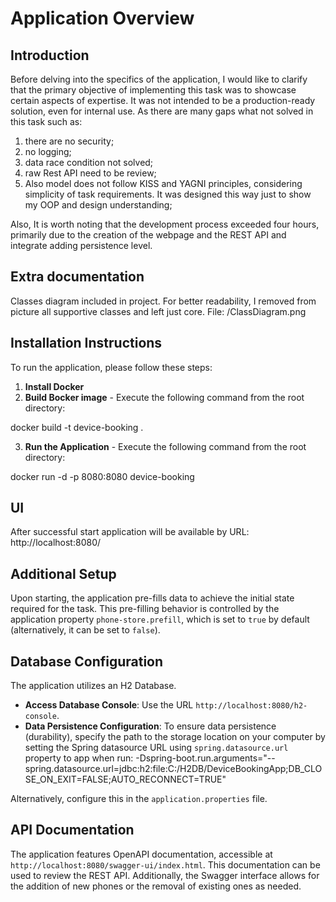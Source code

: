 # Application Overview

## Introduction

Before delving into the specifics of the application, I would like to clarify that the primary objective of implementing this task was to showcase certain aspects of expertise. It was not intended to be a production-ready solution, even for internal use. As there are many gaps what not solved in this task such as:
1) there are no security;
2) no logging;
3) data race condition not solved;
4) raw Rest API need to be review;
5) Also model does not follow KISS and YAGNI principles, considering simplicity of task requirements. It was designed this way just to show my OOP and design understanding;

Also, It is worth noting that the development process exceeded four hours, primarily due to the creation of the webpage and the REST API and integrate adding persistence level.

## Extra documentation
Classes diagram included in project. For better readability, I removed from picture all supportive classes and left just core. File: /ClassDiagram.png 

## Installation Instructions

To run the application, please follow these steps:

1. **Install Docker**
2. **Build Bocker image** - Execute the following command from the root directory:  

docker build -t device-booking .

3. **Run the Application** - Execute the following command from the root directory: 

docker run -d -p 8080:8080 device-booking

## UI
After successful start application will be available by URL: http://localhost:8080/


## Additional Setup

Upon starting, the application pre-fills data to achieve the initial state required for the task. This pre-filling behavior is controlled by the application property `phone-store.prefill`, which is set to `true` by default (alternatively, it can be set to `false`).

## Database Configuration

The application utilizes an H2 Database.

- **Access Database Console**: Use the URL `http://localhost:8080/h2-console`.
- **Data Persistence Configuration**: To ensure data persistence (durability), specify the path to the storage location on your computer by setting the Spring datasource URL using `spring.datasource.url` property to app when run:
  -Dspring-boot.run.arguments="--spring.datasource.url=jdbc:h2:file:C:/H2DB/DeviceBookingApp;DB_CLOSE_ON_EXIT=FALSE;AUTO_RECONNECT=TRUE"

Alternatively, configure this in the `application.properties` file.

## API Documentation

The application features OpenAPI documentation, accessible at `http://localhost:8080/swagger-ui/index.html`. This documentation can be used to review the REST API. Additionally, the Swagger interface allows for the addition of new phones or the removal of existing ones as needed.
